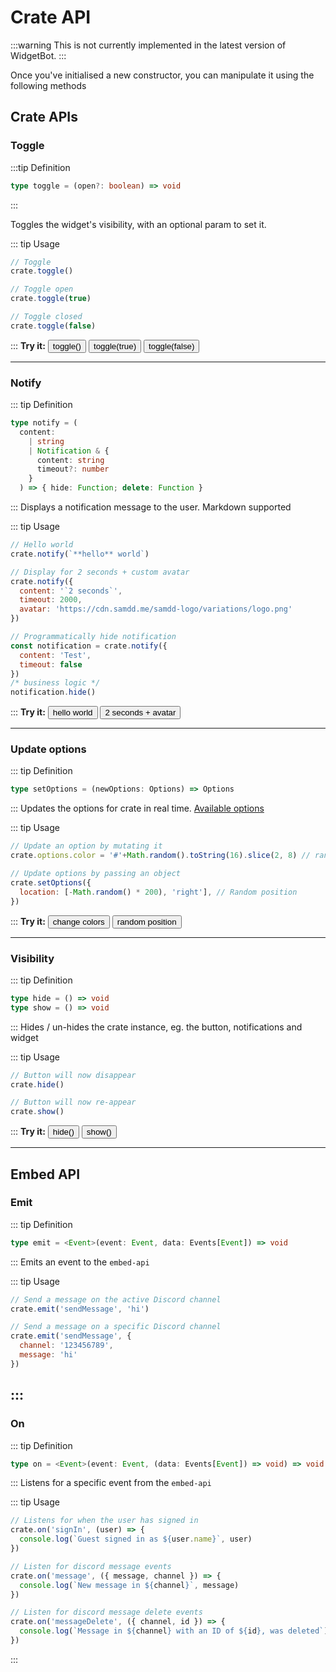 # Crate API

:::warning
This is not currently implemented in the latest version of WidgetBot.
:::

Once you've initialised a new constructor, you can manipulate it using the following methods

## Crate APIs

### Toggle

:::tip Definition

```ts
type toggle = (open?: boolean) => void
```
:::

Toggles the widget's visibility, with an optional param to set it.

::: tip Usage

```js
// Toggle
crate.toggle()

// Toggle open
crate.toggle(true)

// Toggle closed
crate.toggle(false)
```
:::
<b>Try it:</b> <button class="try-it" onClick="crate.toggle()">toggle()</button>
<button class="try-it" onClick="crate.toggle(true)">toggle(true)</button>
<button class="try-it" onClick="crate.toggle(false)">toggle(false)</button>

---

### Notify

::: tip Definition
```ts
type notify = (
  content:
    | string
    | Notification & {
      content: string
      timeout?: number
    }
  ) => { hide: Function; delete: Function }
```
:::
Displays a notification message to the user. Markdown supported

::: tip Usage
```js
// Hello world
crate.notify(`**hello** world`)

// Display for 2 seconds + custom avatar
crate.notify({
  content: '`2 seconds`',
  timeout: 2000,
  avatar: 'https://cdn.samdd.me/samdd-logo/variations/logo.png'
})

// Programmatically hide notification
const notification = crate.notify({
  content: 'Test',
  timeout: false
})
/* business logic */
notification.hide()
```
:::
<b>Try it:</b> <button class="try-it" onClick="crate.notify('**hello** world')">hello world</button>
<button class="try-it" onClick="crate.notify({content:'\`2 seconds\`',timeout:2000, avatar:'https://cdn.samdd.me/samdd-logo/variations/logo.png'})">2 seconds + avatar</button>

---

### Update options

::: tip Definition

```ts
type setOptions = (newOptions: Options) => Options
```
:::
Updates the options for crate in real time. [Available options](options.d)

::: tip Usage

```js
// Update an option by mutating it
crate.options.color = '#'+Math.random().toString(16).slice(2, 8) // random color

// Update options by passing an object
crate.setOptions({
  location: [-Math.random() * 200), 'right'], // Random position
})
```
:::
<b>Try it:</b> <button class="try-it" onClick="crate.options.color='#'+Math.random().toString(16).slice(2, 8)">change colors</button>
<button class="try-it" onClick="crate.setOptions({location: [-Math.random() * 200, 'right']})">random position</button>

---

### Visibility

::: tip Definition

```ts
type hide = () => void
type show = () => void
```
:::
Hides / un-hides the crate instance, eg. the button, notifications and widget

::: tip Usage

```js
// Button will now disappear
crate.hide()

// Button will now re-appear
crate.show()
```
:::
<b>Try it:</b> <button class="try-it" onClick="crate.hide()">hide()</button> <button class="try-it" onClick="crate.show()">show()</button>

---

## Embed API

### Emit

::: tip Definition

```ts
type emit = <Event>(event: Event, data: Events[Event]) => void
```
:::
Emits an event to the `embed-api`

::: tip Usage

```js
// Send a message on the active Discord channel
crate.emit('sendMessage', 'hi')

// Send a message on a specific Discord channel
crate.emit('sendMessage', {
  channel: '123456789',
  message: 'hi'
})
```
:::
---

### On

::: tip Definition

```ts
type on = <Event>(event: Event, (data: Events[Event]) => void) => void
```
:::
Listens for a specific event from the `embed-api`

::: tip Usage

```js
// Listens for when the user has signed in
crate.on('signIn', (user) => {
  console.log(`Guest signed in as ${user.name}`, user)
})

// Listen for discord message events
crate.on('message', ({ message, channel }) => {
  console.log(`New message in ${channel}`, message)
})

// Listen for discord message delete events
crate.on('messageDelete', ({ channel, id }) => {
  console.log(`Message in ${channel} with an ID of ${id}, was deleted`)
})
```
:::
